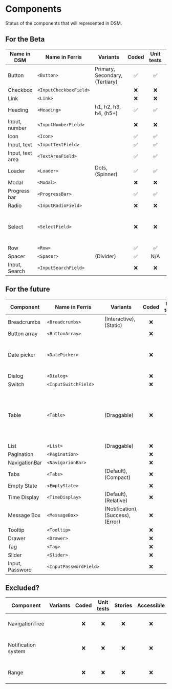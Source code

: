 # Components

Status of the components that will represented in DSM.

## For the Beta

| Name in DSM      | Name in Ferris         | Variants                       | Coded | Unit tests | Stories | Accessible | Uses tokens | Comment                                  |
| ---------------- | ---------------------- | ------------------------------ | :---: | :--------: | :-----: | :--------: | :---------: | ---------------------------------------- |
| Button           | `<Button>`             | Primary, Secondary, (Tertiary) |  ✅   |     ✅     |   ✅    |     ❌     |     ❌      |                                          |
| Checkbox         | `<InputCheckboxField>` |                                |  ❌   |     ❌     |   ❌    |     ❌     |     ❌      |                                          |
| Link             | `<Link>`               |                                |  ❌   |     ❌     |   ❌    |     ❌     |     ❌      |                                          |
| Heading          | `<Heading>`            | h1, h2, h3, h4, (h5+)          |  ✅   |     ✅     |   ✅    |     ❌     |     ✅      |                                          |
| Input, number    | `<InputNumberField>`   |                                |  ❌   |     ❌     |   ❌    |     ❌     |     ❌      |                                          |
| Icon             | `<Icon>`               |                                |  ✅   |     ✅     |   ✅    |     ❌     |     ✅      |                                          |
| Input, text      | `<InputTextField>`     |                                |  ✅   |     ✅     |   ✅    |     ❌     |     ✅      |                                          |
| Input, text area | `<TextAreaField>`      |                                |  ✅   |     ✅     |   ✅    |     ❌     |     ✅      |                                          |
| Loader           | `<Loader>`             | Dots, (Spinner)                |  ✅   |     ✅     |   ✅    |     ❌     |     ✅      |                                          |
| Modal            | `<Modal>`              |                                |  ❌   |     ❌     |   ❌    |     ❌     |     ❌      |                                          |
| Progress bar     | `<ProgressBar>`        |                                |  ✅   |     ✅     |   ✅    |     ❌     |     ✅      |                                          |
| Radio            | `<InputRadioField>`    |                                |  ❌   |     ❌     |   ❌    |     ❌     |     ❌      |                                          |
| Select           | `<SelectField>`        |                                |  ❌   |     ❌     |   ❌    |     ❌     |     ❌      | Complex, probably requires 3rd party lib |
| Row              | `<Row>`                |                                |  ✅   |     ✅     |   ✅    |    N/A     |     N/A     |                                          |
| Spacer           | `<Spacer>`             | (Divider)                      |  ✅   |    N/A     |   ✅    |    N/A     |     ✅      |                                          |
| Input, Search    | `<InputSearchField>`   |                                |  ❌   |     ❌     |   ❌    |     ❌     |     ❌      |                                          |

## For the future

| Component       | Name in Ferris         | Variants                           | Coded | Unit tests | Stories | Accessible | Uses tokens | Comment                                                  |
| --------------- | ---------------------- | ---------------------------------- | :---: | :--------: | :-----: | :--------: | ----------- | -------------------------------------------------------- |
| Breadcrumbs     | `<Breadcrumbs>`        | (Interactive), (Static)            |  ❌   |     ❌     |   ❌    |     ❌     | ❌          |                                                          |
| Button array    | `<ButtonArray>`        |                                    |  ❌   |     ❌     |   ❌    |     ❌     | ❌          |                                                          |
| Date picker     | `<DatePicker>`         |                                    |  ❌   |     ❌     |   ❌    |     ❌     | ❌          | Complex, prob require 3rd party lib                      |
| Dialog          | `<Dialog>`             |                                    |  ❌   |     ❌     |   ❌    |     ❌     | ❌          |                                                          |
| Switch          | `<InputSwitchField>`   |                                    |  ❌   |     ❌     |   ❌    |     ❌     | ❌          |                                                          |
| Table           | `<Table>`              | (Draggable)                        |  ❌   |     ❌     |   ❌    |     ❌     | ❌          | Complex, prob require 3rd party lib, maybe not in beta1? |
| List            | `<List>`               | (Draggable)                        |  ❌   |     ❌     |   ❌    |     ❌     | ❌          |                                                          |
| Pagination      | `<Pagination>`         |                                    |  ❌   |     ❌     |   ❌    |     ❌     | ❌          |                                                          |
| NavigationBar   | `<NavigarionBar>`      |                                    |  ❌   |     ❌     |   ❌    |     ❌     | ❌          |                                                          |
| Tabs            | `<Tabs>`               | (Default), (Compact)               |  ❌   |     ❌     |   ❌    |     ❌     | ❌          |                                                          |
| Empty State     | `<EmptyState>`         |                                    |  ❌   |     ❌     |   ❌    |     ❌     | ❌          |                                                          |
| Time Display    | `<TimeDisplay>`        | (Default), (Relative)              |  ❌   |     ❌     |   ❌    |     ❌     | ❌          |                                                          |
| Message Box     | `<MessageBox>`         | (Notification), (Success), (Error) |  ❌   |     ❌     |   ❌    |     ❌     | ❌          |                                                          |
| Tooltip         | `<Tooltip>`            |                                    |  ❌   |     ❌     |   ❌    |     ❌     | ❌          |                                                          |
| Drawer          | `<Drawer>`             |                                    |  ❌   |     ❌     |   ❌    |     ❌     | ❌          |                                                          |
| Tag             | `<Tag>`                |                                    |  ❌   |     ❌     |   ❌    |     ❌     | ❌          |                                                          |
| Slider          | `<Slider>`             |                                    |  ❌   |     ❌     |   ❌    |     ❌     | ❌          |                                                          |
| Input, Password | `<InputPasswordField>` |                                    |  ❌   |     ❌     |   ❌    |     ❌     | ❌          |                                                          |

## Excluded?

| Component           | Variants | Coded | Unit tests | Stories | Accessible | Uses tokens | Comment                              |
| ------------------- | -------- | :---: | :--------: | :-----: | :--------: | ----------- | ------------------------------------ |
| NavigationTree      |          |  ❌   |     ❌     |   ❌    |     ❌     | ❌          | Is this too Enlight specific?        |
| Notification system |          |  ❌   |     ❌     |   ❌    |     ❌     | ❌          | Is this too stateful? Separate repo? |
| Range               |          |  ❌   |     ❌     |   ❌    |     ❌     | ❌          | Is this a variant of Slider?         |
